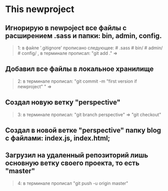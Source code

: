 # This newproject

## Игнорирую в newpoject все файлы с расширением .sass и папки: bin, admin, config.
> 1: в файле '.gitignore' прописано следующее: # .sass # bin/ # admin/ # config/ , в терминале прописал: "git add ." => 

## Добавил все файлы в локальное хранилище
> 2: в терминале прописал: "git commit -m "first version if newproject" " =>

## Создал новую ветку "perspective"
> 3: в терминале прописал: "git branch perspective" => "git checkout"

## Создал в новой ветке "perspective" папку blog с файлами: index.js, index.html;

## Загрузил на удаленный репозиторий лишь основную ветку своего проекта, то есть "master"
> 4: в терминале прописал "git push -u origin master"